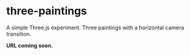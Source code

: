 # three-paintings

A simple Three.js experiment. Three paintings with a horizontal camera transition.

**URL coming soon.**
